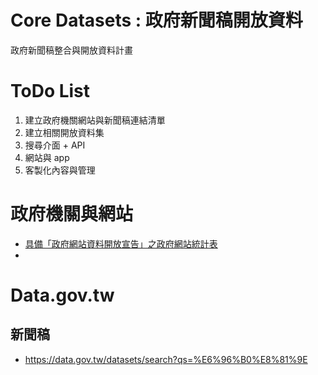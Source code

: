 # Core Datasets : 政府新聞稿開放資料

政府新聞稿整合與開放資料計畫

# ToDo List

1. 建立政府機關網站與新聞稿連結清單
2. 建立相關開放資料集
3. 搜尋介面 + API
4. 網站與 app
5. 客製化內容與管理

# 政府機關與網站

-   [具備「政府網站資料開放宣告」之政府網站統計表](https://data.gov.tw/dataset/35521)
-

# Data.gov.tw

## 新聞稿

-   https://data.gov.tw/datasets/search?qs=%E6%96%B0%E8%81%9E
